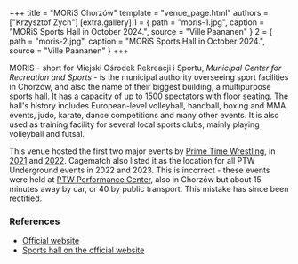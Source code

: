 +++
title = "MORiS Chorzów"
template = "venue_page.html"
authors = ["Krzysztof Zych"]
[extra.gallery]
1 = { path = "moris-1.jpg", caption = "MORiS Sports Hall in October 2024.", source = "Ville Paananen" }
2 = { path = "moris-2.jpg", caption = "MORiS Sports Hall in October 2024.", source = "Ville Paananen" }
+++

MORIS - short for Miejski Ośrodek Rekreacji i Sportu, _Municipal Center for Recreation and Sports_ - is the municipal authority overseeing sport facilities in Chorzów, and also the name of their biggest building, a multipurpose sports hall. It has a capacity of up to 1500 spectators with floor seating. The hall's history includes European-level volleyball, handball, boxing and MMA events, judo, karate, dance competitions and many other events. It is also used as training facility for several local sports clubs, mainly playing volleyball and futsal.

This venue hosted the first two major events by [Prime Time Wrestling](@/o/ptw.md),
in [2021](@/e/ptw/2021-10-09-ptw-1-revolucja.md) and [2022](@/e/ptw/2022-02-19-ptw-2-blackout.md).
Cagematch also listed it as the location for all PTW Underground events in 2022 and 2023. This is incorrect - these events were held at [PTW Performance Center](@/v/ptw-targowa.md), also in Chorzów but about 15 minutes away by car, or 40 by public transport. This mistake has since been rectified.

### References

* [Official website](https://moris.chorzow.pl/)
* [Sports hall on the official website](https://moris.chorzow.pl/obiekty/hala-dabrowskiego/)
